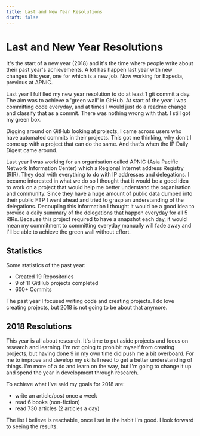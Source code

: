 ```yaml
---
title: Last and New Year Resolutions
draft: false
---
```


# Last and New Year Resolutions

It's the start of a new year (2018) and it's the time where people write about
their past year's achievements. A lot has happen last year with new changes this
year, one for which is a new job. Now working for Expedia, previous at APNIC.

Last year I fulfilled my new year resolution to do at least 1 git commit a day.
The aim was to achieve a 'green wall' in GitHub. At start of the year I was
committing code everyday, and at times I would just do a readme change and
classify that as a commit. There was nothing wrong with that. I still got my
green box.

Digging around on GitHub looking at projects, I came across users who have
automated commits in their projects. This got me thinking, why don't I come up
with a project that can do the same. And that's when the IP Daily Digest came
around.

Last year I was working for an organisation called APNIC (Asia Pacific Network
Information Center) which a Regional Internet address Registry (RIR). They deal
with everything to do with IP addresses and delegations. I became interested in
what we do so I thought that it would be a good idea to work on a project that
would help me better understand the organisation and community. Since they have
a huge amount of public data dumped into their public FTP I went ahead and tried
to grasp an understanding of the delegations. Decoupling this information I
thought it would be a good idea to provide a daily summary of the delegations
that happen everyday for all 5 RIRs. Because this project required to have a
snapshot each day, it would mean my commitment to committing everyday manually
will fade away and I'll be able to achieve the green wall without effort.

## Statistics

Some statistics of the past year:

- Created 19 Repositories
- 9 of 11 GitHub projects completed
- 600+ Commits

The past year I focused writing code and creating projects. I do love creating
projects, but 2018 is not going to be about that anymore.

## 2018 Resolutions

This year is all about research. It's time to put aside projects and focus on
research and learning. I'm not going to prohibit myself from creating projects,
but having done 9 in my own time did push me a bit overboard. For me to improve
and develop my skills I need to get a better understanding of things. I'm more
of a do and learn on the way, but I'm going to change it up and spend the year
in development through research.

To achieve what I've said my goals for 2018 are:

- write an article/post once a week
- read 6 books (non-fiction)
- read 730 articles (2 articles a day)

The list I believe is reachable, once I set in the habit I'm good. I look
forward to seeing the results.
